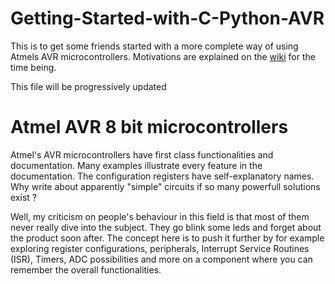 # Getting-Started-with-C-Python-AVR
This is to get some friends started with a more complete way of using Atmels AVR microcontrollers.
Motivations are explained on the [wiki](https://github.com/arteknix/Getting-Started-with-C-Python-AVR/wiki#welcome-to-the-getting-started-with-c-python-avr-wiki) 
for the time being.

This file will be progressively updated

# Atmel AVR 8 bit microcontrollers
Atmel's AVR microcontrollers have first class functionalities and documentation.
Many examples illustrate every feature in the documentation.
The configuration registers have self-explanatory names.
Why write about apparently "simple" circuits if so many powerfull solutions exist ?

Well, my criticism on people's behaviour in  this field is that most of them never really dive into the subject. They go blink some leds and forget about the product soon after.
The concept here is to push it further by for example exploring register configurations, peripherals, Interrupt Service Routines (ISR), Timers, ADC possibilities and more on a component where you can remember the overall functionalities.

